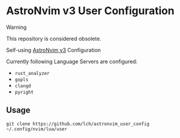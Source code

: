 # AstroNvim v3 User Configuration

> [!WARNING]
> This repository is considered obsolete.

Self-using [AstroNvim v3](https://github.com/AstroNvim/AstroNvim/tree/v3.40.3) Configuration

Currently following Language Servers are configured:

* `rust_analyzer`
* `gopls`
* `clangd`
* `pyright`

## Usage
```
git clone https://github.com/lch/astronvim_user_config ~/.config/nvim/lua/user
```

